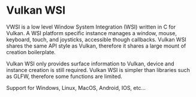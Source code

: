 # Vulkan WSI
VWSI is a low level Window System Integration (WSI) written in C for Vulkan. A WSI platform specific instance manages a window, mouse, keyboard, touch, and joysticks, accessible though callbacks. Vulkan WSI shares the same API style as Vulkan, therefore it shares a large mount of creation boilerplate.

Vulkan WSI only provides surface information to Vulkan, device and instance creation is still required. Vulkan WSI is simpler than libraries such as GLFW, therefore some functions are limited.

Support for Windows, Linux, MacOS, Android, IOS, etc...